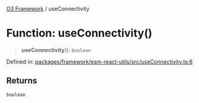 [O3 Framework](../API.md) / useConnectivity

# Function: useConnectivity()

> **useConnectivity**(): `boolean`

Defined in: [packages/framework/esm-react-utils/src/useConnectivity.ts:6](https://github.com/habeshabro/openmrs-esm-core/blob/main/packages/framework/esm-react-utils/src/useConnectivity.ts#L6)

## Returns

`boolean`
